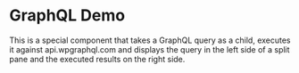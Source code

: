# GraphQL Demo
This is a special component that takes a GraphQL query as a child, executes it against api.wpgraphql.com and displays
the query in the left side of a split pane and the executed results on the right side.